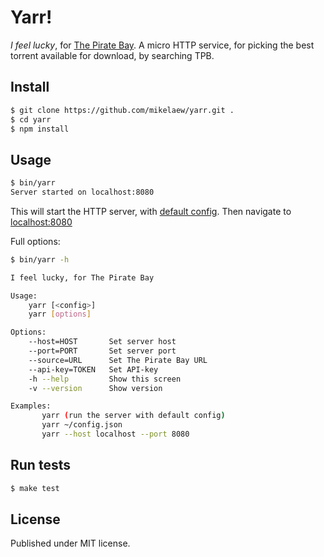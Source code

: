 # Yarr!

*I feel lucky*, for [The Pirate Bay](https://thepiratebay.se/). A micro HTTP service,
for picking the best torrent available for download, by searching TPB.

## Install

```Bash
$ git clone https://github.com/mikelaew/yarr.git .
$ cd yarr
$ npm install
```

## Usage

```Bash
$ bin/yarr
Server started on localhost:8080
```

This will start the HTTP server, with [default config](https://github.com/mikelaew/yarr/blob/develop/lib/defaults.json).
Then navigate to [localhost:8080](http://localhost:8080)


Full options:

```Bash
$ bin/yarr -h

I feel lucky, for The Pirate Bay

Usage:
    yarr [<config>]
    yarr [options]

Options:
    --host=HOST       Set server host
    --port=PORT       Set server port
    --source=URL      Set The Pirate Bay URL
    --api-key=TOKEN   Set API-key
    -h --help         Show this screen
    -v --version      Show version

Examples:
       yarr (run the server with default config)
       yarr ~/config.json
       yarr --host localhost --port 8080
```


## Run tests

```Bash
$ make test
```


## License

Published under MIT license.
